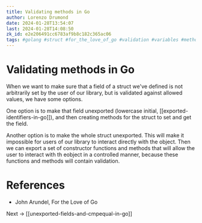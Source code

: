 ```yaml
---
title: Validating methods in Go
author: Lorenzo Drumond
date: 2024-01-28T13:54:07
last: 2024-01-28T14:08:50
zk_id: e2e206491cc6783af9b8c182c365ac06
tags: #golang #struct #for_the_love_of_go #validation #variables #methods #unexported #values #exported
---
```



# Validating methods in Go
When we want to make sure that a field of a struct we've defined is not arbitrarily set by the user of our library, but is validated against allowed values, we have some options.

One option is to make that field unexported (lowercase initial, [[exported-identifiers-in-go]]), and then creating methods for the struct to set and get the field.

Another option is to make the whole struct unexported. This will make it impossible for users of our library to interact directly with the object. Then we can export a set of constructor functions and methods that will allow the user to interact with th eobject in a controlled manner, because these functions and methods will contain validation.

# References
- John Arundel, For the Love of Go

Next -> [[unexported-fields-and-cmpequal-in-go]]
